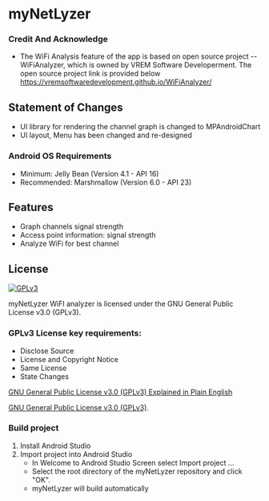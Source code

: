 <h1>myNetLyzer</h1>



### Credit And Acknowledge
* The WiFi Analysis feature of the app is based on open source project -- WiFiAnalyzer, which is owned by VREM Software Developerment. The open source project link is provided below
https://vremsoftwaredevelopment.github.io/WiFiAnalyzer/

## Statement of Changes
* UI library for rendering the channel graph is changed to MPAndroidChart
* UI layout, Menu has been changed and re-designed

### Android OS Requirements
* Minimum: Jelly Bean (Version 4.1 - API 16)
* Recommended: Marshmallow (Version 6.0 - API 23)


## Features
* Graph channels signal strength
* Access point information: signal strength
* Analyze WiFi for best channel

 
## License
[<img src="https://www.gnu.org/graphics/gplv3-127x51.png" alt="GPLv3" >](http://www.gnu.org/licenses/gpl-3.0.html)

myNetLyzer WiFI analyzer is licensed under the GNU General Public License v3.0 (GPLv3).

### GPLv3 License key requirements:
* Disclose Source
* License and Copyright Notice
* Same License
* State Changes

[GNU General Public License v3.0 (GPLv3) Explained in Plain English](https://tldrlegal.com/license/gnu-general-public-license-v3-(gpl-3))

[GNU General Public License v3.0 (GPLv3)](http://www.gnu.org/licenses/gpl-3.0.html).


### Build project
  1. Install Android Studio
  2. Import project into Android Studio
      * In Welcome to Android Studio Screen select Import project ...
      * Select the root directory of the myNetLyzer repository and click "OK".
      * myNetLyzer will build automatically



